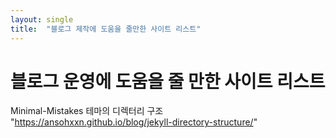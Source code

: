 ```yaml
---
layout: single
title:  "블로그 제작에 도움을 줄만한 사이트 리스트"
---
```


# 블로그 운영에 도움을 줄 만한 사이트 리스트

Minimal-Mistakes 테마의 디렉터리 구조
"https://ansohxxn.github.io/blog/jekyll-directory-structure/"